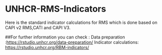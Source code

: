 # UNHCR-RMS-Indicators
Here is the standard indicator calculations for RMS which is done based on CAPI v2 RMS,CATI and CAPI V3.


##For further information you can check : 
Data preparation :https://rstudio.unhcr.org/data-preparation/
Indicator calculations: https://rstudio.unhcr.org/RBM-indicators/

